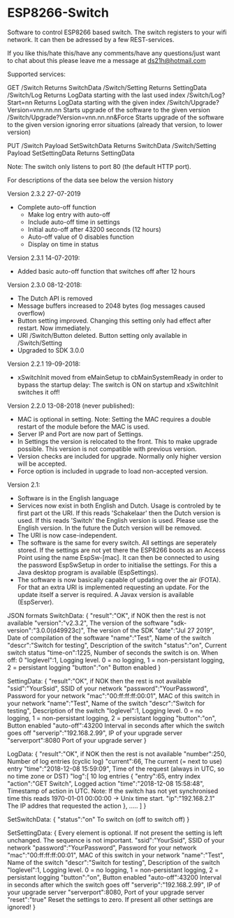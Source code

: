 # ESP8266-Switch

Software to control ESP8266 based switch.
The switch registers to your wifi network. It can then be adressed by a few REST-services.

If you like this/hate this/have any comments/have any questions/just want to chat about this please leave me a message at ds21h@hotmail.com

Supported services:

GET
	/Switch
		Returns SwitchData
	/Switch/Setting
		Returns SettingData
	/Switch/Log
		Returns LogData starting with the last used index
	/Switch/Log?Start=nn
		Returns LogData starting with the given index
	/Switch/Upgrade?Version=vnn.nn.nn
		Starts upgrade of the software to the given version
	/Switch/Upgrade?Version=vnn.nn.nn&Force
		Starts upgrade of the software to the given version ignoring error situations (already that version, to lower version)
	
PUT
	/Switch
		Payload SetSwitchData
		Returns SwitchData
	/Switch/Setting
		Payload SetSettingData
		Returns SettingData
	
Note: The switch only listens to port 80 (the default HTTP port).

For descriptions of the data see below the version history

Version 2.3.2 27-07-2019
- Complete auto-off function
	- Make log entry with auto-off
	- Include auto-off time in settings
	- Initial auto-off after 43200 seconds (12 hours)
	- Auto-off value of 0 disables function
	- Display on time in status

Version 2.3.1 14-07-2019:
- Added basic auto-off function that switches off after 12 hours

Version 2.3.0 08-12-2018:
- The Dutch API is removed
- Message buffers increased to 2048 bytes (log messages caused overflow)
- Button setting improved. Changing this setting only had effect after restart. Now immediately.
- URI /Switch/Button deleted. Button setting only available in /Switch/Setting
- Upgraded to SDK 3.0.0

Version 2.2.1 19-09-2018:
- xSwitchInit moved from eMainSetup to cbMainSystemReady in order to bypass the startup delay: The switch is ON on startup and xSwitchInit switches it off!

Version 2.2.0 13-08-2018 (never published):
- MAC is optional in setting. Note: Setting the MAC requires a double restart of the module before the MAC is used.
- Server IP and Port are now part of Settings.
- In Settings the version is relocated to the front. This to make upgrade possible. This version is not compatible with previous version.
- Version checks are included for upgrade. Normally only higher version will be accepted.
- Force option is included in upgrade to load non-accepted version.

Version 2.1:
  - Software is in the English language
  - Services now exist in both English and Dutch. Usage is controled by te first part ot the URI. If this reads 'Schakelaar' then the Dutch version is used. If this reads 'Switch' the English version is used. Please use the English version. In the future the Dutch version will be removed.
  - The URI is now case-independent.
  - The software is the same for every switch. All settings are seperately stored. If the settings are not yet there the ESP8266 boots as an Access Point using the name EspSw-[mac]. It can then be connected to using the password EspSwSetup in order to initialise the settings. For this a Java desktop program is available (EspSettings).
  - The software is now basically capable of updating over the air (FOTA). For that an extra URI is implemented requesting an update. For the update itself a server is required. A Javax version is available (EspServer).
  
JSON formats
SwitchData:
{
"result":"OK",							if NOK then the rest is not available
"version":"v2.3.2",						The version of the software
"sdk-version":"3.0.0(d49923c)",			The version of the SDK
"date":"Jul 27 2019",					Date of compilation of the software
"name":"Test",							Name of the switch 
"descr":"Switch for testing",			Description of the switch
"status":"on",							Current switch status
"time-on":1225,							Number of seconds the switch is on. When off: 0
"loglevel":1,							Logging level. 0 = no logging, 1 = non-persistant logging, 2 = persistant logging
"button":"on"							Button enabled
}

SettingData:
{
"result":"OK",							if NOK then the rest is not available
"ssid":"YourSsid",						SSID of your network
"password":"YourPassword",				Password for your network
"mac":"00:ff:ff:ff:00:01",				MAC of this switch in your network
"name":"Test",							Name of the switch
"descr":"Switch for testing",			Description of the switch
"loglevel":1,							Logging level. 0 = no logging, 1 = non-persistant logging, 2 = persistant logging
"button":"on",							Button enabled
"auto-off":43200						Interval in seconds after which the switch goes off
"serverip":"192.168.2.99",				IP of your upgrade server
"serverport":8080						Port of your upgrade server
}

LogData:
{
"result":"OK",							if NOK then the rest is not available
"number":250,							Number of log entries (cyclic log)
"current":66,							The current (= next to use) entry
"time":"2018-12-08 15:59:09",			Time of the request (always in UTC, so no time zone or DST)
"log":[									10 log entries
{
"entry":65,								entry index
"action":"GET Switch",					Logged action
"time":"2018-12-08 15:58:48",			Timestamp of action in UTC. Note: If the switch has not yet synchronised time this reads 1970-01-01 00:00:00 -> Unix time start.
"ip":"192.168.2.1"						The IP addres that requested the action
},
.....
]
}

SetSwitchData:
{
"status":"on"							To switch on (off to switch off)
}

SetSettingData:
{										Every element is optional. If not present the setting is left unchanged. The sequence is not important.
"ssid":"YourSsid",						SSID of your network
"password":"YourPassword",				Password for your network
"mac":"00:ff:ff:ff:00:01",				MAC of this switch in your network
"name":"Test",							Name of the switch
"descr":"Switch for testing",			Description of the switch
"loglevel":1,							Logging level. 0 = no logging, 1 = non-persistant logging, 2 = persistant logging
"button":"on",							Button enabled
"auto-off":43200						Interval in seconds after which the switch goes off
"serverip":"192.168.2.99",				IP of your upgrade server
"serverport":8080,						Port of your upgrade server
"reset":"true"							Reset the settings to zero. If present all other settings are ignored!
}
